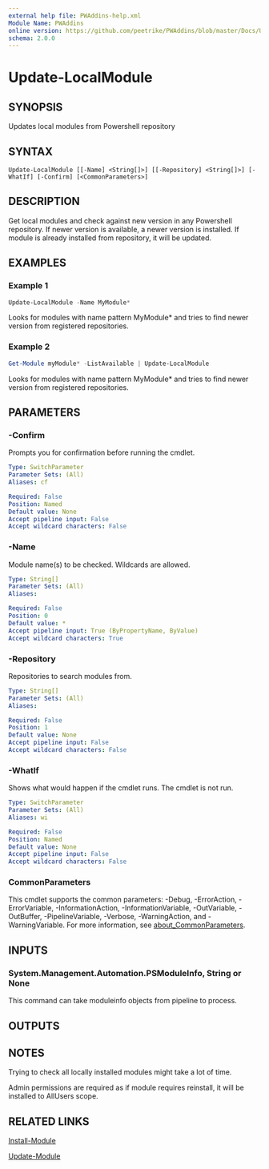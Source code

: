 ```yaml
---
external help file: PWAddins-help.xml
Module Name: PWAddins
online version: https://github.com/peetrike/PWAddins/blob/master/Docs/Update-LocalModule.md
schema: 2.0.0
---
```


# Update-LocalModule

## SYNOPSIS

Updates local modules from Powershell repository

## SYNTAX

```
Update-LocalModule [[-Name] <String[]>] [[-Repository] <String[]>] [-WhatIf] [-Confirm] [<CommonParameters>]
```

## DESCRIPTION

Get local modules and check against new version in any Powershell repository.
If newer version is available, a newer version is installed.  If module is
already installed from repository, it will be updated.

## EXAMPLES

### Example 1

```powershell
Update-LocalModule -Name MyModule*
```

Looks for modules with name pattern MyModule* and tries to find newer version
from registered repositories.

### Example 2

```powershell
Get-Module myModule* -ListAvailable | Update-LocalModule
```

Looks for modules with name pattern MyModule* and tries to find newer version
from registered repositories.

## PARAMETERS

### -Confirm

Prompts you for confirmation before running the cmdlet.

```yaml
Type: SwitchParameter
Parameter Sets: (All)
Aliases: cf

Required: False
Position: Named
Default value: None
Accept pipeline input: False
Accept wildcard characters: False
```

### -Name

Module name(s) to be checked.  Wildcards are allowed.

```yaml
Type: String[]
Parameter Sets: (All)
Aliases:

Required: False
Position: 0
Default value: *
Accept pipeline input: True (ByPropertyName, ByValue)
Accept wildcard characters: True
```

### -Repository

Repositories to search modules from.

```yaml
Type: String[]
Parameter Sets: (All)
Aliases:

Required: False
Position: 1
Default value: None
Accept pipeline input: False
Accept wildcard characters: False
```

### -WhatIf

Shows what would happen if the cmdlet runs.
The cmdlet is not run.

```yaml
Type: SwitchParameter
Parameter Sets: (All)
Aliases: wi

Required: False
Position: Named
Default value: None
Accept pipeline input: False
Accept wildcard characters: False
```

### CommonParameters
This cmdlet supports the common parameters: -Debug, -ErrorAction, -ErrorVariable, -InformationAction, -InformationVariable, -OutVariable, -OutBuffer, -PipelineVariable, -Verbose, -WarningAction, and -WarningVariable. For more information, see [about_CommonParameters](http://go.microsoft.com/fwlink/?LinkID=113216).

## INPUTS

### System.Management.Automation.PSModuleInfo, String or None

This command can take moduleinfo objects from pipeline to process.

## OUTPUTS

## NOTES

Trying to check all locally installed modules might take a lot of time.

Admin permissions are required as if module requires reinstall, it will be
installed to AllUsers scope.

## RELATED LINKS

[Install-Module](https://docs.microsoft.com/powershell/module/powershellget/install-module)

[Update-Module](https://docs.microsoft.com/powershell/module/powershellget/update-module)
